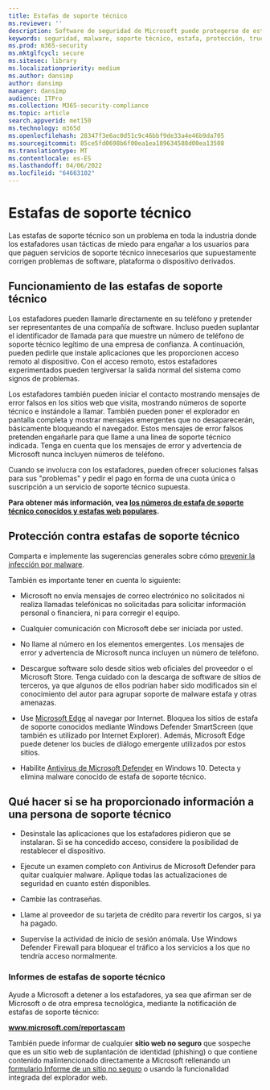 ```yaml
---
title: Estafas de soporte técnico
ms.reviewer: ''
description: Software de seguridad de Microsoft puede protegerse de estafas de soporte técnico que dice buscar malware o virus y luego muestra detecciones y advertencias falsas.
keywords: seguridad, malware, soporte técnico, estafa, protección, truco, suplantación de identidad, falso, mensajes de error, informe, software de seguridad no autorizado, falso, antivirus, software falso, rogue, amenazas, cuota, tarifa de eliminación, actualización, pago por eliminación, instalar versión completa, prueba, un montón de amenazas, escáner, escanear, limpiar, equipo, seguridad, programa, xp home security, microsoft falso, activar, activar examen, activar antivirus, advertencias, ventanas emergentes, advertencias de seguridad, seguridad pop-ups soporte técnico estafas,  notificación de error falsa de Microsoft, alerta de virus falso, expiración del producto falso, activación Windows falsa, páginas web de estafa, números de teléfono de estafa, números de teléfono, MMPC, WDSI, Centro de protección contra malware de Microsoft, números de estafa de soporte técnico
ms.prod: m365-security
ms.mktglfcycl: secure
ms.sitesec: library
ms.localizationpriority: medium
ms.author: dansimp
author: dansimp
manager: dansimp
audience: ITPro
ms.collection: M365-security-compliance
ms.topic: article
search.appverid: met150
ms.technology: m365d
ms.openlocfilehash: 28347f3e6ac0d51c9c46bbf9de33a4e46b9da705
ms.sourcegitcommit: 85ce5fd0698b6f00ea1ea189634588d00ea13508
ms.translationtype: MT
ms.contentlocale: es-ES
ms.lasthandoff: 04/06/2022
ms.locfileid: "64663102"
---
```

# <a name="tech-support-scams"></a>Estafas de soporte técnico

Las estafas de soporte técnico son un problema en toda la industria donde los estafadores usan tácticas de miedo para engañar a los usuarios para que paguen servicios de soporte técnico innecesarios que supuestamente corrigen problemas de software, plataforma o dispositivo derivados.

## <a name="how-tech-support-scams-work"></a>Funcionamiento de las estafas de soporte técnico

Los estafadores pueden llamarle directamente en su teléfono y pretender ser representantes de una compañía de software. Incluso pueden suplantar el identificador de llamada para que muestre un número de teléfono de soporte técnico legítimo de una empresa de confianza. A continuación, pueden pedirle que instale aplicaciones que les proporcionen acceso remoto al dispositivo. Con el acceso remoto, estos estafadores experimentados pueden tergiversar la salida normal del sistema como signos de problemas.

Los estafadores también pueden iniciar el contacto mostrando mensajes de error falsos en los sitios web que visita, mostrando números de soporte técnico e instándole a llamar. También pueden poner el explorador en pantalla completa y mostrar mensajes emergentes que no desaparecerán, básicamente bloqueando el navegador. Estos mensajes de error falsos pretenden engañarle para que llame a una línea de soporte técnico indicada. Tenga en cuenta que los mensajes de error y advertencia de Microsoft nunca incluyen números de teléfono.

Cuando se involucra con los estafadores, pueden ofrecer soluciones falsas para sus "problemas" y pedir el pago en forma de una cuota única o suscripción a un servicio de soporte técnico supuesta.

**Para obtener más información, vea [los números de estafa de soporte técnico conocidos y estafas web populares](https://support.microsoft.com/help/4013405/windows-protect-from-tech-support-scams).**

## <a name="how-to-protect-against-tech-support-scams"></a>Protección contra estafas de soporte técnico

Comparta e implemente las sugerencias generales sobre cómo [prevenir la infección por malware](prevent-malware-infection.md).

También es importante tener en cuenta lo siguiente:

* Microsoft no envía mensajes de correo electrónico no solicitados ni realiza llamadas telefónicas no solicitadas para solicitar información personal o financiera, ni para corregir el equipo.

* Cualquier comunicación con Microsoft debe ser iniciada por usted.

* No llame al número en los elementos emergentes. Los mensajes de error y advertencia de Microsoft nunca incluyen un número de teléfono.

* Descargue software solo desde sitios web oficiales del proveedor o el Microsoft Store. Tenga cuidado con la descarga de software de sitios de terceros, ya que algunos de ellos podrían haber sido modificados sin el conocimiento del autor para agrupar soporte de malware estafa y otras amenazas.

* Use [Microsoft Edge](https://www.microsoft.com/windows/microsoft-edge) al navegar por Internet. Bloquea los sitios de estafa de soporte conocidos mediante Windows Defender SmartScreen (que también es utilizado por Internet Explorer). Además, Microsoft Edge puede detener los bucles de diálogo emergente utilizados por estos sitios.

* Habilite [Antivirus de Microsoft Defender](/microsoft-365/security/defender-endpoint/microsoft-defender-antivirus-in-windows-10) en Windows 10. Detecta y elimina malware conocido de estafa de soporte técnico.

## <a name="what-to-do-if-information-has-been-given-to-a-tech-support-person"></a>Qué hacer si se ha proporcionado información a una persona de soporte técnico

* Desinstale las aplicaciones que los estafadores pidieron que se instalaran. Si se ha concedido acceso, considere la posibilidad de restablecer el dispositivo.

* Ejecute un examen completo con Antivirus de Microsoft Defender para quitar cualquier malware. Aplique todas las actualizaciones de seguridad en cuanto estén disponibles.

* Cambie las contraseñas.

* Llame al proveedor de su tarjeta de crédito para revertir los cargos, si ya ha pagado.

* Supervise la actividad de inicio de sesión anómala. Use Windows Defender Firewall para bloquear el tráfico a los servicios a los que no tendría acceso normalmente.

### <a name="reporting-tech-support-scams"></a>Informes de estafas de soporte técnico

Ayude a Microsoft a detener a los estafadores, ya sea que afirman ser de Microsoft o de otra empresa tecnológica, mediante la notificación de estafas de soporte técnico:

<b>www.microsoft.com/reportascam</b>

También puede informar de cualquier **sitio web no seguro** que sospeche que es un sitio web de suplantación de identidad (phishing) o que contiene contenido malintencionado directamente a Microsoft rellenando un [formulario Informe de un sitio no seguro](https://www.microsoft.com/wdsi/support/report-unsafe-site) o usando la funcionalidad integrada del explorador web.